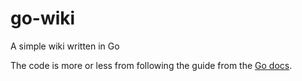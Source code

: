 # go-wiki
A simple wiki written in Go

The code is more or less from following the guide from the [Go docs](https://golang.org/doc/articles/wiki/).
